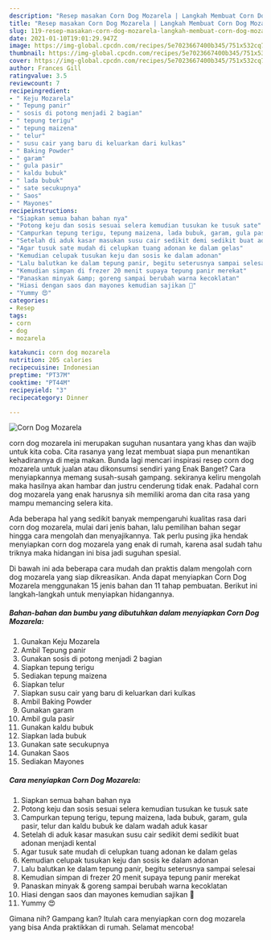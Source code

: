 ```yaml
---
description: "Resep masakan Corn Dog Mozarela | Langkah Membuat Corn Dog Mozarela Yang Sedap"
title: "Resep masakan Corn Dog Mozarela | Langkah Membuat Corn Dog Mozarela Yang Sedap"
slug: 119-resep-masakan-corn-dog-mozarela-langkah-membuat-corn-dog-mozarela-yang-sedap
date: 2021-01-10T19:01:29.947Z
image: https://img-global.cpcdn.com/recipes/5e7023667400b345/751x532cq70/corn-dog-mozarela-foto-resep-utama.jpg
thumbnail: https://img-global.cpcdn.com/recipes/5e7023667400b345/751x532cq70/corn-dog-mozarela-foto-resep-utama.jpg
cover: https://img-global.cpcdn.com/recipes/5e7023667400b345/751x532cq70/corn-dog-mozarela-foto-resep-utama.jpg
author: Frances Gill
ratingvalue: 3.5
reviewcount: 7
recipeingredient:
- " Keju Mozarela"
- " Tepung panir"
- " sosis di potong menjadi 2 bagian"
- " tepung terigu"
- " tepung maizena"
- " telur"
- " susu cair yang baru di keluarkan dari kulkas"
- " Baking Powder"
- " garam"
- " gula pasir"
- " kaldu bubuk"
- " lada bubuk"
- " sate secukupnya"
- " Saos"
- " Mayones"
recipeinstructions:
- "Siapkan semua bahan bahan nya"
- "Potong keju dan sosis sesuai selera kemudian tusukan ke tusuk sate"
- "Campurkan tepung terigu, tepung maizena, lada bubuk, garam, gula pasir, telur dan kaldu bubuk ke dalam wadah aduk kasar"
- "Setelah di aduk kasar masukan susu cair sedikit demi sedikit buat adonan menjadi kental"
- "Agar tusuk sate mudah di celupkan tuang adonan ke dalam gelas"
- "Kemudian celupak tusukan keju dan sosis ke dalam adonan"
- "Lalu balutkan ke dalam tepung panir, begitu seterusnya sampai selesai"
- "Kemudian simpan di frezer 20 menit supaya tepung panir merekat"
- "Panaskan minyak &amp; goreng sampai berubah warna kecoklatan"
- "Hiasi dengan saos dan mayones kemudian sajikan 💞"
- "Yummy 😍"
categories:
- Resep
tags:
- corn
- dog
- mozarela

katakunci: corn dog mozarela 
nutrition: 205 calories
recipecuisine: Indonesian
preptime: "PT37M"
cooktime: "PT44M"
recipeyield: "3"
recipecategory: Dinner

---
```



![Corn Dog Mozarela](https://img-global.cpcdn.com/recipes/5e7023667400b345/751x532cq70/corn-dog-mozarela-foto-resep-utama.jpg)


corn dog mozarela ini merupakan suguhan nusantara yang khas dan wajib untuk kita coba. Cita rasanya yang lezat membuat siapa pun menantikan kehadirannya di meja makan.
Bunda lagi mencari inspirasi resep corn dog mozarela untuk jualan atau dikonsumsi sendiri yang Enak Banget? Cara menyiapkannya memang susah-susah gampang. sekiranya keliru mengolah maka hasilnya akan hambar dan justru cenderung tidak enak. Padahal corn dog mozarela yang enak harusnya sih memiliki aroma dan cita rasa yang mampu memancing selera kita.



Ada beberapa hal yang sedikit banyak mempengaruhi kualitas rasa dari corn dog mozarela, mulai dari jenis bahan, lalu pemilihan bahan segar hingga cara mengolah dan menyajikannya. Tak perlu pusing jika hendak menyiapkan corn dog mozarela yang enak di rumah, karena asal sudah tahu triknya maka hidangan ini bisa jadi suguhan spesial.


Di bawah ini ada beberapa cara mudah dan praktis dalam mengolah corn dog mozarela yang siap dikreasikan. Anda dapat menyiapkan Corn Dog Mozarela menggunakan 15 jenis bahan dan 11 tahap pembuatan. Berikut ini langkah-langkah untuk menyiapkan hidangannya.

<!--inarticleads1-->

##### Bahan-bahan dan bumbu yang dibutuhkan dalam menyiapkan Corn Dog Mozarela:

1. Gunakan  Keju Mozarela
1. Ambil  Tepung panir
1. Gunakan  sosis di potong menjadi 2 bagian
1. Siapkan  tepung terigu
1. Sediakan  tepung maizena
1. Siapkan  telur
1. Siapkan  susu cair yang baru di keluarkan dari kulkas
1. Ambil  Baking Powder
1. Gunakan  garam
1. Ambil  gula pasir
1. Gunakan  kaldu bubuk
1. Siapkan  lada bubuk
1. Gunakan  sate secukupnya
1. Gunakan  Saos
1. Sediakan  Mayones




<!--inarticleads2-->

##### Cara menyiapkan Corn Dog Mozarela:

1. Siapkan semua bahan bahan nya
1. Potong keju dan sosis sesuai selera kemudian tusukan ke tusuk sate
1. Campurkan tepung terigu, tepung maizena, lada bubuk, garam, gula pasir, telur dan kaldu bubuk ke dalam wadah aduk kasar
1. Setelah di aduk kasar masukan susu cair sedikit demi sedikit buat adonan menjadi kental
1. Agar tusuk sate mudah di celupkan tuang adonan ke dalam gelas
1. Kemudian celupak tusukan keju dan sosis ke dalam adonan
1. Lalu balutkan ke dalam tepung panir, begitu seterusnya sampai selesai
1. Kemudian simpan di frezer 20 menit supaya tepung panir merekat
1. Panaskan minyak &amp; goreng sampai berubah warna kecoklatan
1. Hiasi dengan saos dan mayones kemudian sajikan 💞
1. Yummy 😍




Gimana nih? Gampang kan? Itulah cara menyiapkan corn dog mozarela yang bisa Anda praktikkan di rumah. Selamat mencoba!
